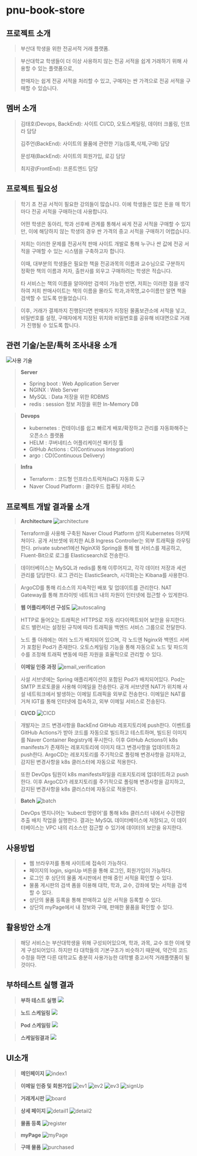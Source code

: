 # pnu-book-store
## 프로젝트 소개
> 부산대 학생을 위한 전공서적 거래 플랫폼.

> 부산대학교 학생들이 더 이상 사용하지 않는 전공 서적을 쉽게 거래하기 위해 사용할 수 있는 플랫폼으로,
> 
> 판매자는 쉽게 전공 서적을 처리할 수 있고, 구매자는 싼 가격으로 전공 서적을 구매할 수 있습니다.

## 멤버 소개
> 김태호(Devops, BackEnd): 사이트 CI/CD, 오토스케일링, 데이터 크롤링, 인프라 담당
> 
> 김주언(BackEnd): 사이트의 물품에 관련한 기능(등록,삭제,구매) 담당
> 
> 문성재(BackEnd): 사이트의 회원가입, 로깅 담당
> 
> 최지광(FrontEnd): 프론트엔드 담당

## 프로젝트 필요성
> 학기 초 전공 서적이 필요한 강의들이 많습니다. 이에 학생들은 많은 돈을 매 학기마다 전공 서적을 구매하는데 사용합니다.
> 
> 어떤 학생은 동아리, 학과 선후배 관계를 통해서 싸게 전공 서적을 구매할 수 있지만, 이에 해당하지 않는 학생의 경우 
> 싼 가격의 중고 서적을 구매하기 어렵습니다.

> 저희는 이러한 문제를 전공서적 판매 사이트 개발로 통해 누구나 싼 값에 전공 서적을 구매할 수 있는 시스템을 
> 구축하고자 합니다.
> 
> 이때, 대부분의 학생들은 필요한 책을 전공과목의 이름과 교수님으로 구분하지 정확한 책의 이름과 저자, 출판사를 외우고
> 구매하려는 학생은 적습니다. 
> 
> 타 서비스는 책의 이름을 알아야만 검색이 가능한 반면, 저희는 이러한 점을 생각하여 저희 판매사이트는 책의 이름을 몰라도 학과,과목명,교수이름만 
> 알면 책을 검색할 수 있도록 만들었습니다.

> 이후, 거래가 결제까지 진행된다면 판매자가 지정된 물품보관소에 서적을 넣고, 비밀번호를 설정, 
> 구매자에게 지정된 위치와 비밀번호를 공유해 비대면으로 거래가 진행될 수 있도록 합니다.

## 관련 기술/논문/특허 조사내용 소개
![사용 기술](https://github.com/cloud-term-project-team18/pnu-book-store/blob/main/stack.png)
> **Server**
>  * Spring boot : Web Application Server
>  * NGINX : Web Server
>  * MySQL : Data 저장을 위한 RDBMS
>  * redis : session 정보 저장을 위한 In-Memory DB

> **Devops**
>  * kubernetes : 컨테이너를 쉽고 빠르게 배포/확장하고 관리를 자동화해주는 오픈소스 플랫폼
>  * HELM : 쿠버네티스 어플리케이션 패키징 툴
>  * GitHub Actions : CI(Continuous Integration)
>  * argo : CD(Continuous Delivery)

> **Infra**
>  * Terraform : 코드형 인프라스트럭쳐(IaC) 자동화 도구
>  * Naver Cloud Platform : 클라우드 컴퓨팅 서비스

## 프로젝트 개발 결과물 소개
> **Architecture**
> ![architecture](https://github.com/cloud-term-project-team18/pnu-book-store/blob/main/architecture.png)

> Terraform을 사용해 구축된 Naver Cloud Platform 상의 Kubernetes 아키텍쳐이다. 공개 서브셋에 위치한 ALB Ingress Controller는 외부 트래픽을 라우팅한다. private subnet1에선 NginX와 Spring을 통해 웹 서비스를 제공하고, Fluent-Bit으로 로그를 Elasticsearch로 전송한다.

> 데이터베이스는 MySQL과 redis를 통해 이루어지고, 각각 데이터 저장과 세션 관리를 담당한다. 로그 관리는 ElasticSearch, 시각화는는 Kibana를 사용한다.

> ArgoCD를 통해 리소스의 지속적인 배포 및 업데이트를 관리한다. NAT Gateway를 통해 프라이빗 네트워크 내의 자원이 인터넷에 접근할 수 있게한다. 

> **웹 어플리케이션 구성도**
> ![autoscaling](https://github.com/cloud-term-project-team18/pnu-book-store/blob/main/AutoScaling.png)

> HTTP로 들어오는 트래픽은 HTTPS로 자동 리다이렉트되어 보안을 유지한다. 로드 밸런서는 설정된 규칙에 따라 트래픽을 백엔드 서비스 그룹으로 전달한다.

> 노드 풀 아래에는 여러 노드가 배치되어 있으며, 각 노드엔 Nginx와 백엔드 서버가 포함된 Pod가 존재한다. 오토스케일링 기능을 통해 자동으로 노드 및 파드의 수를 조정해 트래픽 변동에 따른 자원을 효율적으로 관리할 수 있다.

> **이메일 인증 과정**
> ![email_verification](https://github.com/cloud-term-project-team18/pnu-book-store/blob/main/email_verification.png)

> 사설 서브넷에는 Spring 애플리케이션이 포함된 Pod가 배치되어있다. Pod는 SMTP 프로토콜을 사용해 이메일을 전송한다. 공개 서브넷엔 NAT가 위치해 사설 네트워크에서 발생하는 이메일 트래픽을 외부로 전송한다. 이메일은 NAT를 거쳐 IGT를 통해 인터넷에 접속하고, 외부 이메일 서비스로 전송된다.

> **CI/CD**
> ![CICD](https://github.com/cloud-term-project-team18/pnu-book-store/blob/main/CICD.png)

> 개발자는 코드 변경사항을 BackEnd GitHub 레포지토리에 push한다. 이벤트를 GitHub Actions가 받아 코드를 자동으로 빌드하고 테스트하며, 빌드된 이미지를 Naver Container Registry에 푸시한다. 이후 GitHub Actions이 k8s manifests가 존재하는 레포지토리에 이미지 태그 변경사항을 업데이트하고 push한다. ArgoCD는 레포지토리를 주기적으로 폴링해 변경사항을 감지하고, 감지된 변경사항을 k8s 클러스터에 자동으로 적용한다.

> 또한 DevOps 팀원이 k8s manifests파일을 리포지토리에 업데이트하고 push한다. 이후 ArgoCD가 레포지토리를 주기적으로 폴링해 변경사항을 감지하고, 감지된 변경사항을 k8s 클러스터에 자동으로 적용한다.

> **Batch**
> ![batch](https://github.com/cloud-term-project-team18/pnu-book-store/blob/main/batch.png)

> DevOps 엔지니어는 'kubectl 명령어'를 통해 k8s 클러스터 내에서 수강편람 추출 배치 작업을 실행한다. 결과는 MySQL 데이터베이스에 저장되고, 이 데이터베이스는 VPC 내의 리소스만 접근할 수 있기에 데이터의 보안을 유지한다.

## 사용방법
>  * 웹 브라우저를 통해 사이트에 접속이 가능하다.
>  * 페이지의 login, signUp 버튼을 통해 로그인, 회원가입이 가능하다.
>  * 로그인 후 상단의 물품 게시판에서 판매 중인 서적을 확인할 수 있다.
>  * 물품 게시판의 검색 폼을 이용해 대학, 학과, 교수, 강좌에 맞는 서적을 검색할 수 있다.
>  * 상단의 물품 등록을 통해 판매하고 싶은 서적을 등록할 수 있다.
>  * 상단의 myPage에서 내 정보와 구매, 판매한 물품을 확인할 수 있다.

## 활용방안 소개
> 해당 서비스는 부산대학생을 위해 구성되어있으며, 학과, 과목, 교수 또한 이에 맞게 구성되어있다. 하지만 타 대학들의 기본구조가 비슷하기 때문에, 약간의 코드 수정을 하면 다른 대학교도 충분히 사용가능한 대학별 중고서적 거래플랫폼이 될 것이다. 

## 부하테스트 실행 결과
> **부하 테스트 실행**
> ![](https://github.com/cloud-term-project-team18/pnu-book-store/blob/main/cloud4.png)

> **노드 스케일링**
> ![](https://github.com/cloud-term-project-team18/pnu-book-store/blob/main/cloud1.png)

> **Pod 스케일링**
> ![](https://github.com/cloud-term-project-team18/pnu-book-store/blob/main/cloud2.png)

> **스케일링결과**
> ![](https://github.com/cloud-term-project-team18/pnu-book-store/blob/main/cloud3.png)


## UI소개
> **메인페이지**
> ![index1](https://github.com/cloud-term-project-team18/pnu-book-store/blob/main/index1.png)

> **이메일 인증 및 회원가입**
> ![ev1](https://github.com/cloud-term-project-team18/pnu-book-store/blob/main/email_verification.png)
> ![ev2](https://github.com/cloud-term-project-team18/pnu-book-store/blob/main/email_verification2.png)
> ![ev3](https://github.com/cloud-term-project-team18/pnu-book-store/blob/main/email_verification3.png)
> ![signUp](https://github.com/cloud-term-project-team18/pnu-book-store/blob/main/signUp.png)

> **거래게시판**
> ![board](https://github.com/cloud-term-project-team18/pnu-book-store/blob/main/search.gif)

> **상세 페이지**
> ![detail1](https://github.com/cloud-term-project-team18/pnu-book-store/blob/main/detail1.png)
> ![detail2](https://github.com/cloud-term-project-team18/pnu-book-store/blob/main/detail2.png)

> **물품 등록**
> ![register](https://github.com/cloud-term-project-team18/pnu-book-store/blob/main/register.png)

> **myPage**
> ![myPage](https://github.com/cloud-term-project-team18/pnu-book-store/blob/main/myPage.png)

> **구매 물품**
> ![purchased](https://github.com/cloud-term-project-team18/pnu-book-store/blob/main/Purchased.png)

